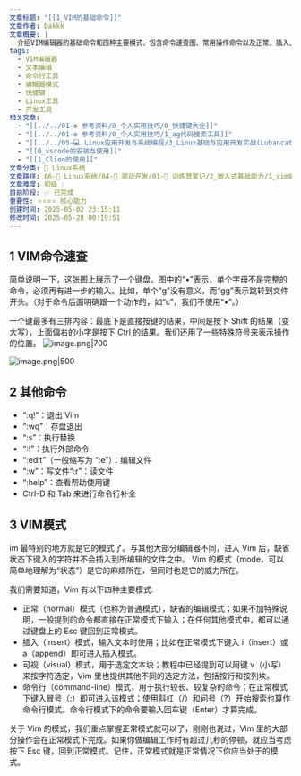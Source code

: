 ```yaml
---
文章标题: "[[1_VIM的基础命令]]"
文章作者: Dakkk
文章概要: |
  介绍VIM编辑器的基础命令和四种主要模式，包含命令速查图、常用操作命令以及正常、插入、可视、命令行模式的使用方法
tags:
  - VIM编辑器
  - 文本编辑
  - 命令行工具
  - 编辑器模式
  - 快捷键
  - Linux工具
  - 开发工具
相关文章:
  - "[[../../01-❇️ 参考资料/0_个人实用技巧/0_快捷键大全]]"
  - "[[../../01-❇️ 参考资料/0_个人实用技巧/1_ag代码搜索工具]]"
  - "[[../../05-💻 Linux应用开发与系统编程/3_Linux基础与应用开发实战(Lubancat-RK3568)/2_使用板卡开发C程序/8_调试工具(gdb和strace)]]"
  - "[[0_vscode的安装与使用]]"
  - "[[1_Clion的使用]]"
文章分类: 🐧 Linux系统
文章路径: 06-🐧 Linux系统/04-🔌 驱动开发/01-📝 训练营笔记/2_嵌入式基础能力/3_vim编辑器（慢慢练）/1_VIM的基础命令.md
文章难度: 初级 💧
目前阶段: ✅ 已完成
重要性: ⭐⭐⭐⭐ 核心能力
创建时间: 2025-05-02 23:15:11
修改时间: 2025-05-28 00:19:51
---
```


## 1 VIM命令速查

简单说明一下，这张图上展示了一个键盘。图中的“•”表示，单个字母不是完整的命令，必须再有进一步的输入。比如，单个“g”没有意义，而“gg”表示跳转到文件开头。（对于命令后面明确跟一个动作的，如“c”，我们不使用“•”。）

一个键最多有三排内容：最底下是直接按键的结果，中间是按下 Shift 的结果（变大写），上面偏右的小字是按下 Ctrl 的结果。我们还用了一些特殊符号来表示操作的位置。
![image.png|700](https://my-obsidian-image.oss-cn-guangzhou.aliyuncs.com/2025/05/d57d7d2d92cd30e8eff9a7a22820ec20.png)

![image.png|500](https://my-obsidian-image.oss-cn-guangzhou.aliyuncs.com/2025/05/67458897ad959efa6a5e9d5b42786e34.png)


## 2 其他命令

- “:q!”：退出 Vim
- “:wq”：存盘退出
- “:s”：执行替换
- “:!”：执行外部命令
- “:edit”（一般缩写为 “:e”）：编辑文件
- “:w”：写文件“:r”：读文件
- “:help”：查看帮助使用键
- Ctrl-D 和 Tab 来进行命令行补全

## 3 VIM模式

im 最特别的地方就是它的模式了。与其他大部分编辑器不同，进入 Vim 后，缺省状态下键入的字符并不会插入到所编辑的文件之中。 Vim 的模式（mode，可以简单地理解为“状态”）是它的麻烦所在，但同时也是它的威力所在。

我们需要知道，Vim 有以下四种主要模式:
- 正常（normal）模式（也称为普通模式），缺省的编辑模式；如果不加特殊说明，一般提到的命令都直接在正常模式下输入；在任何其他模式中，都可以通过键盘上的 Esc 键回到正常模式。
- 插入（insert）模式，输入文本时使用；比如在正常模式下键入 i（insert）或 a（append）即可进入插入模式。
- 可视（visual）模式，用于选定文本块；教程中已经提到可以用键 v（小写）来按字符选定，Vim 里也提供其他不同的选定方法，包括按行和按列块。
- 命令行（command-line）模式，用于执行较长、较复杂的命令；在正常模式下键入冒号（:）即可进入该模式；使用斜杠（/）和问号（?）开始搜索也算作命令行模式。命令行模式下的命令要输入回车键（Enter）才算完成。

关于 Vim 的模式，我们重点掌握正常模式就可以了，刚刚也说过，Vim 里的大部分操作会在正常模式下完成。如果你做编辑工作时有超过几秒的停顿，就应当考虑按下 Esc 键，回到正常模式。记住，正常模式就是正常情况下你应当处于的模式。